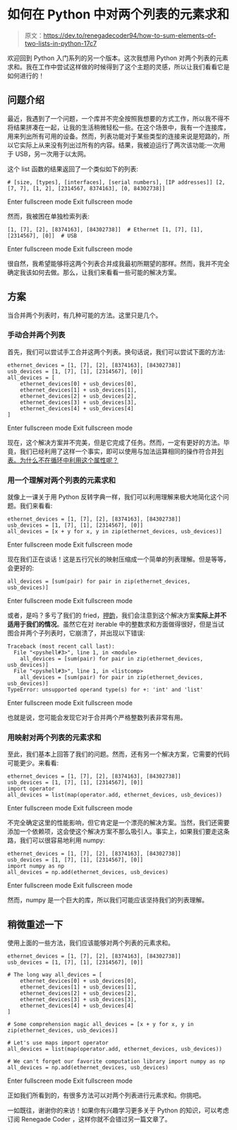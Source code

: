 # 如何在 Python 中对两个列表的元素求和

> 原文：<https://dev.to/renegadecoder94/how-to-sum-elements-of-two-lists-in-python-17c7>

欢迎回到 Python 入门系列的另一个版本。这次我想用 Python 对两个列表的元素求和。我在工作中尝试这样做的时候得到了这个主题的灵感，所以让我们看看它是如何进行的！

## 问题介绍

最近，我遇到了一个问题，一个库并不完全按照我想要的方式工作，所以我不得不将结果拼凑在一起，让我的生活稍微轻松一些。在这个场景中，我有一个连接库，用来列出所有可用的设备。然而，列表功能对于某些类型的连接来说是短路的，所以它实际上从来没有列出过所有的内容。结果，我被迫运行了两次该功能:一次用于 USB，另一次用于以太网。

这个 list 函数的结果返回了一个类似如下的列表:

```
# [size, [types], [interfaces], [serial numbers], [IP addresses]] [2, [7, 7], [1, 2], [2314567, 8374163], [0, 84302738]] 
```

Enter fullscreen mode Exit fullscreen mode

然而，我被困在单独检索列表:

```
[1, [7], [2], [8374163], [84302738]]  # Ethernet [1, [7], [1], [2314567], [0]]  # USB 
```

Enter fullscreen mode Exit fullscreen mode

很自然，我希望能够将这两个列表合并成我最初所期望的那样。然而，我并不完全确定我该如何去做。那么，让我们来看看一些可能的解决方案。

## 方案

当合并两个列表时，有几种可能的方法。这里只是几个。

### 手动合并两个列表

首先，我们可以尝试手工合并这两个列表。换句话说，我们可以尝试下面的方法:

```
ethernet_devices = [1, [7], [2], [8374163], [84302738]]
usb_devices = [1, [7], [1], [2314567], [0]]
all_devices = [
    ethernet_devices[0] + usb_devices[0],
    ethernet_devices[1] + usb_devices[1],
    ethernet_devices[2] + usb_devices[2],
    ethernet_devices[3] + usb_devices[3],
    ethernet_devices[4] + usb_devices[4]
] 
```

Enter fullscreen mode Exit fullscreen mode

现在，这个解决方案并不完美，但是它完成了任务。然而，一定有更好的方法。毕竟，我们已经利用了这样一个事实，即可以使用与加法运算相同的操作符合并[列表。为什么不在循环中利用这个属性呢？](https://www.pythoncentral.io/how-to-merge-lists-in-python/)

### 用一个理解对两个列表的元素求和

就像上一课关于用 Python 反转字典一样，我们可以利用理解来极大地简化这个问题。我们来看看:

```
ethernet_devices = [1, [7], [2], [8374163], [84302738]]
usb_devices = [1, [7], [1], [2314567], [0]]
all_devices = [x + y for x, y in zip(ethernet_devices, usb_devices)] 
```

Enter fullscreen mode Exit fullscreen mode

现在我们正在谈话！这是五行冗长的映射压缩成一个简单的列表理解。但是等等，会更好的:

```
all_devices = [sum(pair) for pair in zip(ethernet_devices, usb_devices)] 
```

Enter fullscreen mode Exit fullscreen mode

或者，是吗？多亏了我们的 fried，[押韵](https://dev.to/rhymes/comment/94i5)，我们会注意到这个解决方案**实际上并不适用于我们的情况**。虽然它在对 iterable 中的整数求和方面做得很好，但是当试图合并两个子列表时，它崩溃了，并出现以下错误:

```
Traceback (most recent call last):
  File "<pyshell#3>", line 1, in <module>
    all_devices = [sum(pair) for pair in zip(ethernet_devices, usb_devices)]
  File "<pyshell#3>", line 1, in <listcomp>
    all_devices = [sum(pair) for pair in zip(ethernet_devices, usb_devices)]
TypeError: unsupported operand type(s) for +: 'int' and 'list' 
```

Enter fullscreen mode Exit fullscreen mode

也就是说，您可能会发现它对于合并两个严格整数列表非常有用。

### 用映射对两个列表的元素求和

至此，我们基本上回答了我们的问题。然而，还有另一个解决方案，它需要的代码可能更少。来看看:

```
ethernet_devices = [1, [7], [2], [8374163], [84302738]]
usb_devices = [1, [7], [1], [2314567], [0]]
import operator
all_devices = list(map(operator.add, ethernet_devices, usb_devices)) 
```

Enter fullscreen mode Exit fullscreen mode

不完全确定这里的性能影响，但它肯定是一个漂亮的解决方案。当然，我们还需要添加一个依赖项，这会使这个解决方案不那么吸引人。事实上，如果我们要走这条路，我们可以很容易地利用 numpy:

```
ethernet_devices = [1, [7], [2], [8374163], [84302738]]
usb_devices = [1, [7], [1], [2314567], [0]]
import numpy as np
all_devices = np.add(ethernet_devices, usb_devices) 
```

Enter fullscreen mode Exit fullscreen mode

然而，numpy 是一个巨大的库，所以我们可能应该坚持我们的列表理解。

## 稍微重述一下

使用上面的一些方法，我们应该能够对两个列表的元素求和。

```
ethernet_devices = [1, [7], [2], [8374163], [84302738]]
usb_devices = [1, [7], [1], [2314567], [0]]

# The long way all_devices = [
    ethernet_devices[0] + usb_devices[0],
    ethernet_devices[1] + usb_devices[1],
    ethernet_devices[2] + usb_devices[2],
    ethernet_devices[3] + usb_devices[3],
    ethernet_devices[4] + usb_devices[4]
]

# Some comprehension magic all_devices = [x + y for x, y in zip(ethernet_devices, usb_devices)]

# Let's use maps import operator 
all_devices = list(map(operator.add, ethernet_devices, usb_devices))

# We can't forget our favorite computation library import numpy as np 
all_devices = np.add(ethernet_devices, usb_devices) 
```

Enter fullscreen mode Exit fullscreen mode

正如我们所看到的，有很多方法可以对两个列表进行元素求和。你挑吧。

一如既往，谢谢你的来访！如果你有兴趣学习更多关于 Python 的知识，可以考虑订阅 Renegade Coder ，这样你就不会错过另一篇文章了。